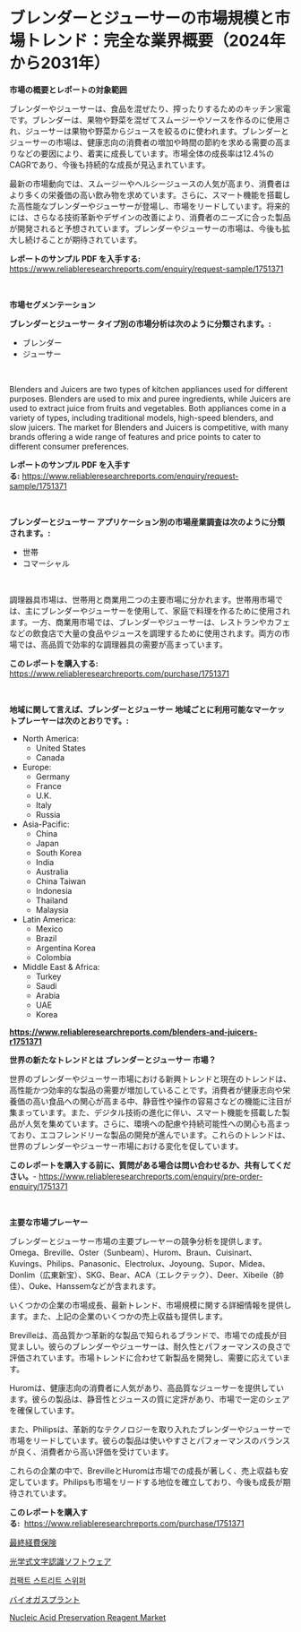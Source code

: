 <p><h1>ブレンダーとジューサーの市場規模と市場トレンド：完全な業界概要（2024年から2031年）</h1></p><p><strong>市場の概要とレポートの対象範囲</strong></p>
<p><p>ブレンダーやジューサーは、食品を混ぜたり、搾ったりするためのキッチン家電です。ブレンダーは、果物や野菜を混ぜてスムージーやソースを作るのに使用され、ジューサーは果物や野菜からジュースを絞るのに使われます。ブレンダーとジューサーの市場は、健康志向の消費者の増加や時間の節約を求める需要の高まりなどの要因により、着実に成長しています。市場全体の成長率は12.4%のCAGRであり、今後も持続的な成長が見込まれています。</p><p>最新の市場動向では、スムージーやヘルシージュースの人気が高まり、消費者はより多くの栄養価の高い飲み物を求めています。さらに、スマート機能を搭載した高性能なブレンダーやジューサーが登場し、市場をリードしています。将来的には、さらなる技術革新やデザインの改善により、消費者のニーズに合った製品が開発されると予想されています。ブレンダーやジューサーの市場は、今後も拡大し続けることが期待されています。</p></p>
<p><strong>レポートのサンプル PDF を入手する:</strong> <a href="https://www.reliableresearchreports.com/enquiry/request-sample/1751371">https://www.reliableresearchreports.com/enquiry/request-sample/1751371</a></p>
<p>&nbsp;</p>
<p><strong>市場セグメンテーション</strong></p>
<p><strong>ブレンダーとジューサー タイプ別の市場分析は次のように分類されます。:</strong></p>
<p><ul><li>ブレンダー</li><li>ジューサー</li></ul></p>
<p>&nbsp;</p>
<p><p>Blenders and Juicers are two types of kitchen appliances used for different purposes. Blenders are used to mix and puree ingredients, while Juicers are used to extract juice from fruits and vegetables. Both appliances come in a variety of types, including traditional models, high-speed blenders, and slow juicers. The market for Blenders and Juicers is competitive, with many brands offering a wide range of features and price points to cater to different consumer preferences.</p></p>
<p><strong>レポートのサンプル PDF を入手する:</strong>&nbsp;<a href="https://www.reliableresearchreports.com/enquiry/request-sample/1751371">https://www.reliableresearchreports.com/enquiry/request-sample/1751371</a></p>
<p>&nbsp;</p>
<p><strong> ブレンダーとジューサー アプリケーション別の市場産業調査は次のように分類されます。:</strong></p>
<p><ul><li>世帯</li><li>コマーシャル</li></ul></p>
<p>&nbsp;</p>
<p><p>調理器具市場は、世帯用と商業用二つの主要市場に分かれます。世帯用市場では、主にブレンダーやジューサーを使用して、家庭で料理を作るために使用されます。一方、商業用市場では、ブレンダーやジューサーは、レストランやカフェなどの飲食店で大量の食品やジュースを調理するために使用されます。両方の市場では、高品質で効率的な調理器具の需要が高まっています。</p></p>
<p><strong>このレポートを購入する:</strong>&nbsp; <a href="https://www.reliableresearchreports.com/purchase/1751371">https://www.reliableresearchreports.com/purchase/1751371</a></p>
<p>&nbsp;</p>
<p><strong>地域に関して言えば、ブレンダーとジューサー 地域ごとに利用可能なマーケットプレーヤーは次のとおりです。:</strong></p>
<p><ul>
    <li>
        North America:
        <ul>
            <li>United States</li>
            <li>Canada</li>
        </ul>
    </li>
    <li>
        Europe:
        <ul>
            <li>Germany</li>
            <li>France</li>
            <li>U.K.</li>
            <li>Italy</li>
            <li>Russia</li>
        </ul>
    </li>
    <li>
        Asia-Pacific:
        <ul>
            <li>China</li>
            <li>Japan</li>
            <li>South Korea</li>
            <li>India</li>
            <li>Australia</li>
            <li>China Taiwan</li>
            <li>Indonesia</li>
            <li>Thailand</li>
            <li>Malaysia</li>
        </ul>
    </li>
    <li>
        Latin America:
        <ul>
            <li>Mexico</li>
            <li>Brazil</li>
            <li>Argentina Korea</li>
            <li>Colombia</li>
        </ul>
    </li>
    <li>
        Middle East & Africa:
        <ul>
            <li>Turkey</li>
            <li>Saudi</li>
            <li>Arabia</li>
            <li>UAE</li>
            <li>Korea</li>
        </ul>
    </li>
    </ul></p>
<p><strong><a href="https://www.reliableresearchreports.com/blenders-and-juicers-r1751371">https://www.reliableresearchreports.com/blenders-and-juicers-r1751371</a></strong>&nbsp;</p>
<p><strong>世界の新たなトレンドとは ブレンダーとジューサー 市場？</strong></p>
<p><p>世界のブレンダーやジューサー市場における新興トレンドと現在のトレンドは、高性能かつ効率的な製品の需要が増加していることです。消費者が健康志向や栄養価の高い食品への関心が高まる中、静音性や操作の容易さなどの機能に注目が集まっています。また、デジタル技術の進化に伴い、スマート機能を搭載した製品が人気を集めています。さらに、環境への配慮や持続可能性への関心も高まっており、エコフレンドリーな製品の開発が進んでいます。これらのトレンドは、世界のブレンダーやジューサー市場における変化を促しています。</p></p>
<p><strong>このレポートを購入する前に、質問がある場合は問い合わせるか、共有してください。</strong>- <a href="https://www.reliableresearchreports.com/enquiry/pre-order-enquiry/1751371">https://www.reliableresearchreports.com/enquiry/pre-order-enquiry/1751371</a></p>
<p>&nbsp;</p>
<p><strong>主要な市場プレーヤー</strong></p>
<p><p>ブレンダーとジューサー市場の主要プレーヤーの競争分析を提供します。Omega、Breville、Oster（Sunbeam）、Hurom、Braun、Cuisinart、Kuvings、Philips、Panasonic、Electrolux、Joyoung、Supor、Midea、Donlim（広東新宝）、SKG、Bear、ACA（エレクテック）、Deer、Xibeile（帥佳）、Ouke、Hanssemなどが含まれます。</p><p>いくつかの企業の市場成長、最新トレンド、市場規模に関する詳細情報を提供します。また、上記の企業のいくつかの売上収益も提供します。</p><p>Brevilleは、高品質かつ革新的な製品で知られるブランドで、市場での成長が目覚ましい。彼らのブレンダーやジューサーは、耐久性とパフォーマンスの良さで評価されています。市場トレンドに合わせて新製品を開発し、需要に応えています。</p><p>Huromは、健康志向の消費者に人気があり、高品質なジューサーを提供しています。彼らの製品は、静音性とジュースの質に定評があり、市場で一定のシェアを確保しています。</p><p>また、Philipsは、革新的なテクノロジーを取り入れたブレンダーやジューサーで市場をリードしています。彼らの製品は使いやすさとパフォーマンスのバランスが良く、消費者から高い評価を受けています。</p><p>これらの企業の中で、BrevilleとHuromは市場での成長が著しく、売上収益も安定しています。Philipsも市場をリードする地位を確立しており、今後も成長が期待されています。</p></p>
<p><strong>このレポートを購入する:</strong>&nbsp;&nbsp;<a href="https://www.reliableresearchreports.com/purchase/1751371">https://www.reliableresearchreports.com/purchase/1751371</a></p>
<p><p><a href="https://medium.com/@jordanilliamson678678/%E6%9C%80%E7%B5%82%E8%B2%BB%E7%94%A8%E4%BF%9D%E9%99%BA%E3%81%AE%E5%B8%82%E5%A0%B4%E3%82%B7%E3%82%A7%E3%82%A2%E3%81%AE%E9%80%B2%E5%8C%96%E3%81%A8%E5%B8%82%E5%A0%B4%E6%88%90%E9%95%B7%E3%83%88%E3%83%AC%E3%83%B3%E3%83%892024%E5%B9%B4%E3%81%8B%E3%82%892031%E5%B9%B4%E3%81%BE%E3%81%A7-eeceaeddf790">最終経費保険</a></p><p><a href="https://medium.com/@billyarton5656871/%E5%85%89%E5%AD%A6%E6%96%87%E5%AD%97%E8%AA%8D%E8%AD%98%E3%82%BD%E3%83%95%E3%83%88%E3%82%A6%E3%82%A7%E3%82%A2%E5%B8%82%E5%A0%B4%E3%81%AF-%E5%B8%82%E5%A0%B4%E3%82%B7%E3%82%A7%E3%82%A2-%E3%82%B5%E3%82%A4%E3%82%BA-%E3%81%8A%E3%82%88%E3%81%B32031%E5%B9%B4%E3%81%BE%E3%81%A7%E3%81%AE%E4%BA%88%E6%B8%AC%E3%81%AB%E7%84%A6%E7%82%B9%E3%82%92%E5%BD%93%E3%81%A6%E3%81%A6%E3%81%84%E3%81%BE%E3%81%99-bebae4058ad6">光学式文字認識ソフトウェア</a></p><p><a href="https://medium.com/@kellyclarkson42/%EC%86%8C%ED%98%95-%EA%B1%B0%EB%A6%AC-%EC%B2%AD%EC%86%8C%EA%B8%B0-%EC%8B%9C%EC%9E%A5-%EA%B7%9C%EB%AA%A8-cagr-%ED%8A%B8%EB%A0%8C%EB%93%9C-2024-2030-59572506cfee">컴팩트 스트리트 스위퍼</a></p><p><a href="https://github.com/Sophiaard2003/Market-Research-Report-List-1/blob/main/199149223248.md">バイオガスプラント</a></p><p><a href="https://github.com/brenzgnarento/Market-Research-Report-List-2/blob/main/nucleic-acid-preservation-reagent-market.md">Nucleic Acid Preservation Reagent Market</a></p></p>